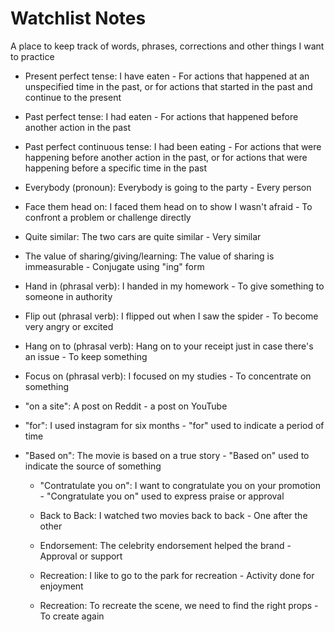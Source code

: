 # Watchlist Notes

A place to keep track of words, phrases, corrections and other things I want to practice

- Present perfect tense: I have eaten - For actions that happened at an unspecified time in the past, or for actions that started in the past and continue to the present

- Past perfect tense: I had eaten - For actions that happened before another action in the past

- Past perfect continuous tense: I had been eating - For actions that were happening before another action in the past, or for actions that were happening before a specific time in the past

- Everybody (pronoun): Everybody is going to the party - Every person

- Face them head on: I faced them head on to show I wasn't afraid - To confront a problem or challenge directly

- Quite similar: The two cars are quite similar - Very similar

- The value of sharing/giving/learning: The value of sharing is immeasurable - Conjugate using "ing" form

- Hand in (phrasal verb): I handed in my homework - To give something to someone in authority

- Flip out (phrasal verb): I flipped out when I saw the spider - To become very angry or excited

- Hang on to (phrasal verb): Hang on to your receipt just in case there's an issue - To keep something

- Focus on (phrasal verb): I focused on my studies - To concentrate on something

- "on a site": A post on Reddit - a post on YouTube

- "for": I used instagram for six months - "for" used to indicate a period of time

- "Based on": The movie is based on a true story - "Based on" used to indicate the source of something

  - "Contratulate you on": I want to congratulate you on your promotion - "Congratulate you on" used to express praise or approval

  - Back to Back: I watched two movies back to back - One after the other
  - Endorsement: The celebrity endorsement helped the brand - Approval or support
  - Recreation: I like to go to the park for recreation - Activity done for enjoyment
  - Recreation: To recreate the scene, we need to find the right props - To create again
